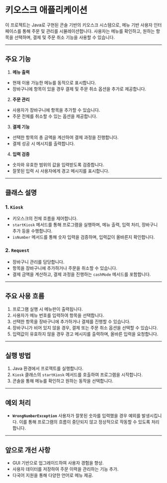 # 키오스크 애플리케이션

이 프로젝트는 Java로 구현된 콘솔 기반의 키오스크 시스템으로, 메뉴 기반 사용자 인터페이스를 통해 주문 및 관리를 시뮬레이션합니다. 사용자는 메뉴를 확인하고, 원하는 항목을 선택하며, 결제 및 주문 취소 기능을 사용할 수 있습니다.

---

## 주요 기능

1. **메뉴 출력**
- 현재 이용 가능한 메뉴를 동적으로 표시합니다.
- 장바구니에 항목이 있을 경우 결제 및 주문 취소 옵션을 추가로 제공합니다.

2. **주문 관리**
- 사용자가 장바구니에 항목을 추가할 수 있습니다.
- 주문 전체를 취소할 수 있는 옵션을 제공합니다.

3. **결제 기능**
- 선택한 항목의 총 금액을 계산하여 결제 과정을 진행합니다.
- 결제 성공 시 메시지를 출력합니다.

4. **입력 검증**
- 숫자와 유효한 범위의 값을 입력받도록 검증합니다.
- 잘못된 입력 시 사용자에게 경고 메시지를 표시합니다.

---

## 클래스 설명

### 1. `Kiosk`
- 키오스크의 전체 흐름을 제어합니다.
- `startKiosk` 메서드를 통해 프로그램을 실행하며, 메뉴 출력, 입력 처리, 장바구니 추가 등을 수행합니다.
- `isNumber` 메서드를 통해 숫자 입력을 검증하며, 입력값이 올바른지 확인합니다.

### 2. `Request`
- 장바구니 관리를 담당합니다.
- 항목을 장바구니에 추가하거나 주문을 취소할 수 있습니다.
- 결제 금액을 계산하고, 결제 과정을 진행하는 `cashMode` 메서드를 포함합니다.

---

## 주요 사용 흐름

1. 프로그램 실행 시 메뉴판이 출력됩니다.
2. 사용자가 메뉴 번호를 입력하여 항목을 선택합니다.
3. 선택한 항목을 장바구니에 추가하거나 결제를 진행할 수 있습니다.
4. 장바구니가 비어 있지 않을 경우, 결제 또는 주문 취소 옵션을 선택할 수 있습니다.
5. 입력값이 유효하지 않을 경우 경고 메시지를 출력하며, 올바른 입력을 요청합니다.

---

## 실행 방법

1. Java 환경에서 프로젝트를 실행합니다.
2. `Kiosk` 클래스의 `startKiosk` 메서드를 호출하여 프로그램을 시작합니다.
3. 콘솔을 통해 메뉴를 확인하고 원하는 동작을 선택합니다.

---

## 예외 처리

- **`WrongNumberException`**
사용자가 잘못된 숫자를 입력했을 경우 예외를 발생시킵니다.
이를 통해 프로그램의 흐름이 중단되지 않고 정상적으로 작동할 수 있도록 처리합니다.

---

## 앞으로 개선 사항

- GUI 기반으로 업그레이드하여 사용자 경험을 향상.
- 사용자 데이터를 저장하여 주문 이력을 관리하는 기능 추가.
- 다국어 지원을 통해 다양한 언어로 메뉴 제공. 